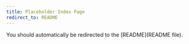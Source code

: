 ```yaml
---
title: Placeholder Index Page
redirect_to: README
---
```


You should automatically be redirected to the
[README](README file).
